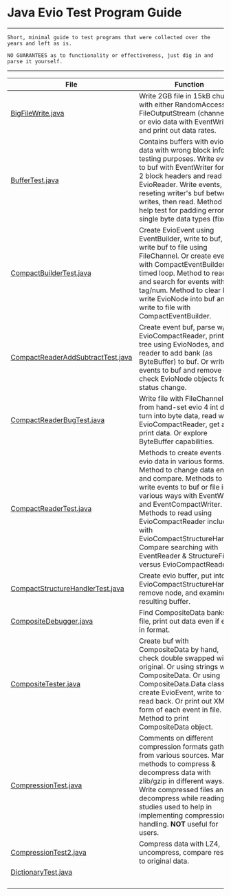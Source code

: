 
# Java Evio Test Program Guide

---------------------------

    Short, minimal guide to test programs that were collected over the years and left as is.
    
    NO GUARANTEES as to functionality or effectiveness, just dig in and parse it yourself.

---------------------------
| File                                                                   | Function                                                                                                                                                                                                                                                                                                                                                              |
|------------------------------------------------------------------------|-----------------------------------------------------------------------------------------------------------------------------------------------------------------------------------------------------------------------------------------------------------------------------------------------------------------------------------------------------------------------|
| [BigFileWrite.java](BigFileWrite.java)                                 | Write 2GB file in 15kB chunks with either RandomAccessFile, FileOutputStream (channels), or evio data with EventWriter and print out data rates.                                                                                                                                                                                                                      |
| [BufferTest.java](BufferTest.java)                                     | Contains buffers with evio 4 data with wrong block info for testing purposes. Write events to buf with EventWriter forcing 2 block headers and read with EvioReader. Write events, reseting writer's buf between writes, then read. Method to help test for padding error with single byte data types (fixed).                                                        |
| [CompactBuilderTest.java](CompactBuilderTest.java)                     | Create EvioEvent using EventBuilder, write to buf, the write buf to file using FileChannel. Or create events with CompactEventBuilder in timed loop. Method to read file and search for events with tag/num. Method to clear buf, write EvioNode into buf and write to file with CompactEventBuilder.                                                                 |
| [CompactReaderAddSubtractTest.java](CompactReaderAddSubtractTest.java) | Create event buf, parse w/ EvioCompactReader, print out tree using EvioNodes, and use reader to add bank (as ByteBuffer) to buf. Or write events to buf and remove one, check EvioNode objects for status change.                                                                                                                                                     |
| [CompactReaderBugTest.java](CompactReaderBugTest.java)                 | Write file with FileChannel from hand-set evio 4 int data, turn into byte data, read with EvioCompactReader, get and print data. Or explore ByteBuffer capabilities.                                                                                                                                                                                                  |
| [CompactReaderTest.java](CompactReaderTest.java)                       | Methods to create events and evio data in various forms. Method to change data endian and compare. Methods to write events to buf or file in various ways with EventWriter and EventCompactWriter. Methods to read using EvioCompactReader including with EvioCompactStructureHandler. Compare searching with EventReader & StructureFinder versus EvioCompactReader. |
| [CompactStructureHandlerTest.java](CompactStructureHandlerTest.java)   | Create evio buffer, put into EvioCompactStructureHandler, remove node, and examine resulting buffer.                                                                                                                                                                                                                                                                  |
| [CompositeDebugger.java](CompositeDebugger.java)                       | Find CompositeData banks in file, print out data even if error in format.                                                                                                                                                                                                                                                                                             |
| [CompositeTester.java](CompositeTester.java)                           | Create buf with CompositeData by hand, check double swapped with original. Or using strings with CompositeData. Or using CompositeData.Data class to create EvioEvent, write to file, read back. Or print out XML form of each event in file. Method to print CompositeData object.                                                                                   |
| [CompressionTest.java](CompressionTest.java)                           | Comments on different compression formats gathered from various sources. Many methods to compress & decompress data with zlib/gzip in different ways. Write compressed files and decompress while reading. All studies used to help in implementing compression handling. **NOT** useful for users.                                                                   |
| [CompressionTest2.java](CompressionTest2.java)                         | Compress data with LZ4, uncompress, compare result to original data.                                                                                                                                                                                                                                                                                                  |
| [DictionaryTest.java](DictionaryTest.java)                             |                                                                                                                                                                                                                                                                                                                                                                       |
|                                                                        |                                                                                                                                                                                                                                                                                                                                                                       |
|                                                                        |                                                                                                                                                                                                                                                                                                                                                                       |
|                                                                        |                                                                                                                                                                                                                                                                                                                                                                       |
|                                                                        |                                                                                                                                                                                                                                                                                                                                                                       |
